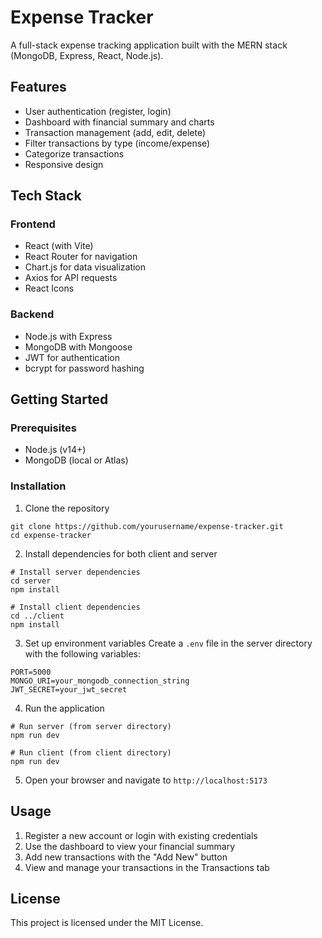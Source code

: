 # Expense Tracker

A full-stack expense tracking application built with the MERN stack (MongoDB, Express, React, Node.js).

## Features

- User authentication (register, login)
- Dashboard with financial summary and charts
- Transaction management (add, edit, delete)
- Filter transactions by type (income/expense)
- Categorize transactions
- Responsive design

## Tech Stack

### Frontend
- React (with Vite)
- React Router for navigation
- Chart.js for data visualization
- Axios for API requests
- React Icons

### Backend
- Node.js with Express
- MongoDB with Mongoose
- JWT for authentication
- bcrypt for password hashing

## Getting Started

### Prerequisites
- Node.js (v14+)
- MongoDB (local or Atlas)

### Installation

1. Clone the repository
```
git clone https://github.com/yourusername/expense-tracker.git
cd expense-tracker
```

2. Install dependencies for both client and server
```
# Install server dependencies
cd server
npm install

# Install client dependencies
cd ../client
npm install
```

3. Set up environment variables
Create a `.env` file in the server directory with the following variables:
```
PORT=5000
MONGO_URI=your_mongodb_connection_string
JWT_SECRET=your_jwt_secret
```

4. Run the application
```
# Run server (from server directory)
npm run dev

# Run client (from client directory)
npm run dev
```

5. Open your browser and navigate to `http://localhost:5173`

## Usage

1. Register a new account or login with existing credentials
2. Use the dashboard to view your financial summary
3. Add new transactions with the "Add New" button
4. View and manage your transactions in the Transactions tab

## License

This project is licensed under the MIT License. 